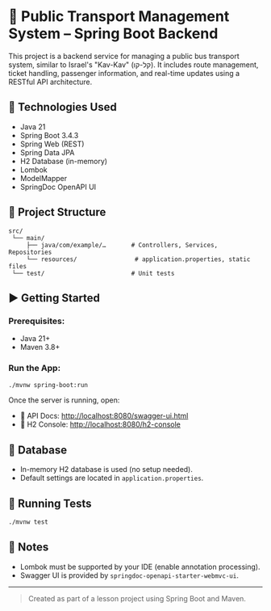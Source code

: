 # 🚌 Public Transport Management System – Spring Boot Backend

This project is a backend service for managing a public bus transport system, similar to Israel's "Kav-Kav" (קל-קו). It includes route management, ticket handling, passenger information, and real-time updates using a RESTful API architecture.

## 🚀 Technologies Used

- Java 21
- Spring Boot 3.4.3
- Spring Web (REST)
- Spring Data JPA
- H2 Database (in-memory)
- Lombok
- ModelMapper
- SpringDoc OpenAPI UI

## 🧱 Project Structure

```
src/
 └── main/
     ├── java/com/example/…       # Controllers, Services, Repositories
     └── resources/                # application.properties, static files
 └── test/                        # Unit tests
```

## ▶️ Getting Started

### Prerequisites:
- Java 21+
- Maven 3.8+

### Run the App:
```bash
./mvnw spring-boot:run
```

Once the server is running, open:

- 📘 API Docs: [http://localhost:8080/swagger-ui.html](http://localhost:8080/swagger-ui.html)
- 💾 H2 Console: [http://localhost:8080/h2-console](http://localhost:8080/h2-console)

## 📂 Database

- In-memory H2 database is used (no setup needed).
- Default settings are located in `application.properties`.

## 🧪 Running Tests

```bash
./mvnw test
```

## 📄 Notes

- Lombok must be supported by your IDE (enable annotation processing).
- Swagger UI is provided by `springdoc-openapi-starter-webmvc-ui`.

---

> Created as part of a lesson project using Spring Boot and Maven.
